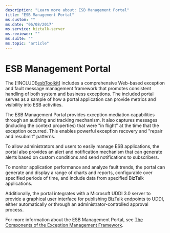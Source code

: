 ```yaml
---
description: "Learn more about: ESB Management Portal"
title: "ESB Management Portal"
ms.custom: ""
ms.date: "06/08/2017"
ms.service: biztalk-server
ms.reviewer: ""
ms.suite: ""
ms.topic: "article"
---
```

# ESB Management Portal
The [!INCLUDE[esbToolkit](../includes/esbtoolkit-md.md)] includes a comprehensive Web-based exception and fault message management framework that promotes consistent handling of both system and business exceptions. The included portal serves as a sample of how a portal application can provide metrics and visibility into ESB activities.  
  
 The ESB Management Portal provides exception mediation capabilities through an auditing and tracking mechanism. It also captures messages (including the context properties) that were "in flight" at the time that the exception occurred. This enables powerful exception recovery and "repair and resubmit" patterns.  
  
 To allow administrators and users to easily manage ESB applications, the portal also provides an alert and notification mechanism that can generate alerts based on custom conditions and send notifications to subscribers.  
  
 To monitor application performance and analyze fault trends, the portal can generate and display a range of charts and reports, configurable over specified periods of time, and include data from specified BizTalk applications.  
  
 Additionally, the portal integrates with a Microsoft UDDI 3.0 server to provide a graphical user interface for publishing BizTalk endpoints to UDDI, either automatically or through an administrator-controlled approval process.  
  
 For more information about the ESB Management Portal, see [The Components of the Exception Management Framework](../esb-toolkit/the-components-of-the-exception-management-framework.md).
